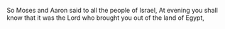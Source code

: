 So Moses and Aaron said to all the people of Israel, At evening you shall know that it was the Lord who brought you out of the land of Egypt,
